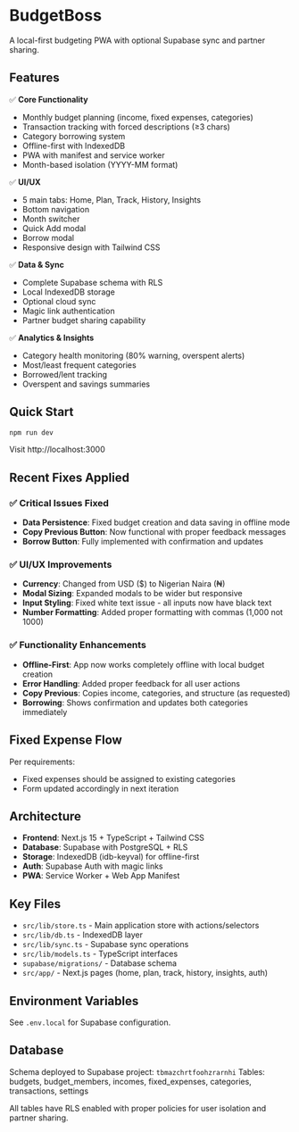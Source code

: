 # BudgetBoss

A local-first budgeting PWA with optional Supabase sync and partner sharing.

## Features

✅ **Core Functionality**
- Monthly budget planning (income, fixed expenses, categories)
- Transaction tracking with forced descriptions (≥3 chars)
- Category borrowing system
- Offline-first with IndexedDB
- PWA with manifest and service worker
- Month-based isolation (YYYY-MM format)

✅ **UI/UX**
- 5 main tabs: Home, Plan, Track, History, Insights
- Bottom navigation
- Month switcher
- Quick Add modal
- Borrow modal
- Responsive design with Tailwind CSS

✅ **Data & Sync**
- Complete Supabase schema with RLS
- Local IndexedDB storage
- Optional cloud sync
- Magic link authentication
- Partner budget sharing capability

✅ **Analytics & Insights**
- Category health monitoring (80% warning, overspent alerts)
- Most/least frequent categories
- Borrowed/lent tracking
- Overspent and savings summaries

## Quick Start

```bash
npm run dev
```

Visit http://localhost:3000

## Recent Fixes Applied

### ✅ Critical Issues Fixed
- **Data Persistence**: Fixed budget creation and data saving in offline mode
- **Copy Previous Button**: Now functional with proper feedback messages
- **Borrow Button**: Fully implemented with confirmation and updates

### ✅ UI/UX Improvements  
- **Currency**: Changed from USD ($) to Nigerian Naira (₦)
- **Modal Sizing**: Expanded modals to be wider but responsive
- **Input Styling**: Fixed white text issue - all inputs now have black text
- **Number Formatting**: Added proper formatting with commas (1,000 not 1000)

### ✅ Functionality Enhancements
- **Offline-First**: App now works completely offline with local budget creation
- **Error Handling**: Added proper feedback for all user actions
- **Copy Previous**: Copies income, categories, and structure (as requested)
- **Borrowing**: Shows confirmation and updates both categories immediately

## Fixed Expense Flow
Per requirements:
- Fixed expenses should be assigned to existing categories
- Form updated accordingly in next iteration

## Architecture

- **Frontend**: Next.js 15 + TypeScript + Tailwind CSS
- **Database**: Supabase with PostgreSQL + RLS
- **Storage**: IndexedDB (idb-keyval) for offline-first
- **Auth**: Supabase Auth with magic links
- **PWA**: Service Worker + Web App Manifest

## Key Files

- `src/lib/store.ts` - Main application store with actions/selectors
- `src/lib/db.ts` - IndexedDB layer
- `src/lib/sync.ts` - Supabase sync operations
- `src/lib/models.ts` - TypeScript interfaces
- `supabase/migrations/` - Database schema
- `src/app/` - Next.js pages (home, plan, track, history, insights, auth)

## Environment Variables

See `.env.local` for Supabase configuration.

## Database

Schema deployed to Supabase project: `tbmazchrtfoohzrarnhi`
Tables: budgets, budget_members, incomes, fixed_expenses, categories, transactions, settings

All tables have RLS enabled with proper policies for user isolation and partner sharing.